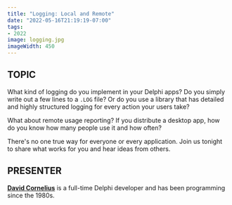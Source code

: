 ```yaml
---
title: "Logging: Local and Remote"
date: "2022-05-16T21:19:19-07:00"
tags:
- 2022
image: logging.jpg
imageWidth: 450
---
```


## TOPIC ##

What kind of logging do you implement in your Delphi apps? Do you simply write out a few lines to a <code>.LOG</code> file? Or do you use a library that has detailed and highly structured logging for every action your users take?

What about remote usage reporting? If you distribute a desktop app, how do you know how many people use it and how often?

There's no one true way for everyone or every application. Join us tonight to share what works for you and hear ideas from others.

## PRESENTER ##

[**David Cornelius**](https://corneliusconcepts.tech/aboutme) is a full-time Delphi developer and has been programming since the 1980s.
